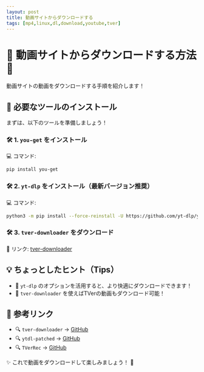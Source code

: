```yaml
---
layout: post
title: 動画サイトからダウンロードする
tags: [mp4,linux,dl,download,youtube,tver]
---
```


# 🎥 動画サイトからダウンロードする方法 🚀

動画サイトの動画をダウンロードする手順を紹介します！

## 🔧 必要なツールのインストール

まずは、以下のツールを準備しましょう！

### 🛠 1. `you-get` をインストール
💻 コマンド:
```sh
pip install you-get
```

### 🛠 2. `yt-dlp` をインストール（最新バージョン推奨）
💻 コマンド:
```sh
python3 -m pip install --force-reinstall -U https://github.com/yt-dlp/yt-dlp/archive/master.tar.gz
```

### 🛠 3. `tver-downloader` をダウンロード
🔗 リンク: [tver-downloader](https://github.com/ryoon/tver-downloader)

## 💡 ちょっとしたヒント（Tips）

- 📌 `yt-dlp` のオプションを活用すると、より快適にダウンロードできます！
- 📌 `tver-downloader` を使えばTVerの動画もダウンロード可能！

## 🔗 参考リンク

- 🔍 `tver-downloader` → [GitHub](https://github.com/ryoon/tver-downloader)
- 🔍 `ytdl-patched` → [GitHub](https://github.com/ytdl-patched/ytdl-patched)
- 🔍 `TVerRec` → [GitHub](https://github.com/dongaba/TVerRec)

✨ これで動画をダウンロードして楽しみましょう！ 🎉
